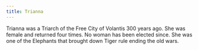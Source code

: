 ```yaml
---
title: Trianna
---
```


Trianna was a Triarch of the Free City of Volantis 300 years ago. She was female and returned four times. No woman has been elected since. She was one of the Elephants that brought down Tiger rule ending the old wars.


